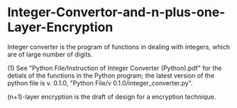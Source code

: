 # Integer-Convertor-and-n-plus-one-Layer-Encryption
Integer converter is the program of functions in dealing with integers, which are of large number of digits. 

(1) See "Python File/Instruction of Integer Converter (Python).pdf" for the detials of the functions in the Python program; the latest version of the python file is v. 0.1.0, "Python File/v 0.1.0/integer_converter.py".


(n+1)-layer encryption is the draft of design for a encryption technique. 

